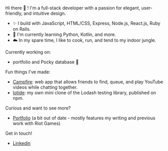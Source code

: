 Hi there 👋 ! I'm a full-stack developer with a passion for elegant, user-friendly, and intuitive design.

- ✨ I build with JavaScript, HTML/CSS, Express, Node.js, React.js, Ruby on Rails.
- 🌱  I'm currently learning Python, Kotlin, and more.
- ☁️ In my spare time, I like to cook, run, and tend to my indoor jungle.

Currently working on:
- portfolio and Pocky database 🍓

Fun things I've made:
- [Campfire](https://github.com/htkim94/campfire): web app that allows friends to find, queue, and play YouTube videos while chatting together.
- [lotide](https://www.npmjs.com/package/@vvncheung/lotide): my own mini clone of the Lodash testing library, published on npm.

Curious and want to see more?
- [Portfolio](http://www.viviancheung.ca) (a bit out of date - mostly features my writing and previous work with Riot Games)

Get in touch!
- [Linkedin](https://www.linkedin.com/in/vlcheung/)


